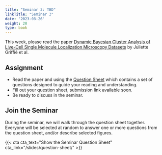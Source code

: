 ```yaml
---
title: "Seminar 3: TBD"
linkTitle: "Seminar 3"
date: '2023-08-26'
weight: 20
type: book
---
```


This week, please read the paper [Dynamic Bayesian Cluster Analysis of Live-Cell Single Molecule Localization Microscopy Datasets](https://onlinelibrary.wiley.com/doi/epdf/10.1002/smtd.201800008) by Juliette Griffié et al.


## Assignment

 - Read the paper and using the [Question Sheet](/question-sheet/) which contains a set of questions designed to guide your reading and understanding.
 - Fill out your question sheet, submission link available soon.
 - Be ready to discuss in the seminar.

## Join the Seminar

During the seminar, we will walk through the question sheet together. Everyone will be selected at random to answer one or more questions from the question sheet, and/or describe selected figures.

 {{< cta cta_text="Show the Seminar Question Sheet" cta_link="/slides/question-sheet/" >}}